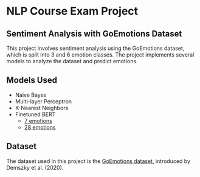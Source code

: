 # NLP Course Exam Project

## Sentiment Analysis with GoEmotions Dataset

This project involves sentiment analysis using the GoEmotions dataset, which is split into 3 and 6 emotion classes. The project implements several models to analyze the dataset and predict emotions.

## Models Used
- Naive Bayes
- Multi-layer Perceptron
- K-Nearest Neighbors
- Finetuned BERT
  - [7 emotions](https://www.dropbox.com/scl/fi/soluzvdt7lz5xywq6bv89/bert_model_weights_7label.pth?rlkey=t6hyymrqnaol0yudckwcxyw6k&st=wafgh068&dl=0)
  - [28 emotions](https://www.dropbox.com/scl/fi/5q1lpgqtrks8j2vfrwb4s/bert_model_weights_28label.pth?rlkey=fvnigkehdtvcjp3grp0vgv50g&st=ubfco31v&dl=0)

## Dataset
The dataset used in this project is the [GoEmotions dataset](https://github.com/google-research/google-research/tree/master/goemotions), introduced by Demszky et al. (2020).
